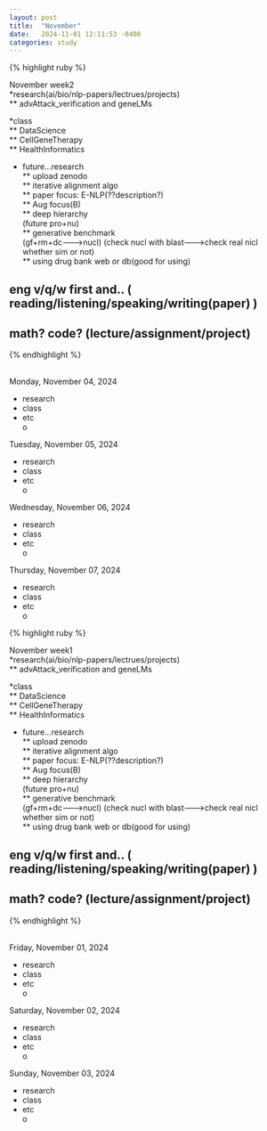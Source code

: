 ```yaml
---
layout: post
title:  "November"
date:   2024-11-01 12:11:53 -0400
categories: study
---
```





{% highlight ruby %}


November week2     
*research(ai/bio/nlp-papers/lectrues/projects)  
** advAttack_verification and geneLMs     

*class  
** DataScience  
** CellGeneTherapy     
** HealthInformatics  


* future...research    
** upload zenodo    
** iterative alignment algo  
** paper focus: E-NLP(??description?)    
** Aug focus(B)  
** deep hierarchy    
(future pro+nu)  
** generative benchmark  
(gf+rm+dc--->nucl)
(check nucl with blast--->check real nicl whether sim or not)  
** using drug bank web or db(good for using)  


## eng v/q/w first and..  ( reading/listening/speaking/writing(paper)   )
## math? code? (lecture/assignment/project)    



{% endhighlight %}  
<br/>

Monday, November 04, 2024  
* research  
* class  
* etc  
o  


Tuesday, November 05, 2024  
* research  
* class  
* etc  
o  



Wednesday, November 06, 2024  
* research  
* class  
* etc  
o  




Thursday, November 07, 2024  
* research  
* class  
* etc  
o  






{% highlight ruby %}


November week1     
*research(ai/bio/nlp-papers/lectrues/projects)  
** advAttack_verification and geneLMs     

*class  
** DataScience  
** CellGeneTherapy     
** HealthInformatics  


* future...research    
** upload zenodo    
** iterative alignment algo  
** paper focus: E-NLP(??description?)    
** Aug focus(B)  
** deep hierarchy    
(future pro+nu)  
** generative benchmark  
(gf+rm+dc--->nucl)
(check nucl with blast--->check real nicl whether sim or not)  
** using drug bank web or db(good for using)  


## eng v/q/w first and..  ( reading/listening/speaking/writing(paper)   )
## math? code? (lecture/assignment/project)    



{% endhighlight %}  
<br/>

Friday, November 01, 2024  
* research  
* class  
* etc  
o  


Saturday, November 02, 2024  
* research  
* class  
* etc  
o  



Sunday, November 03, 2024  
* research  
* class  
* etc  
o  






